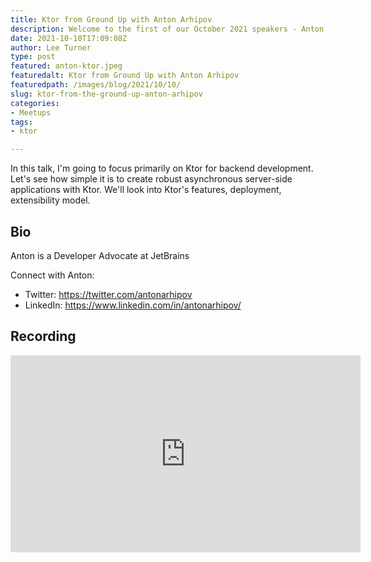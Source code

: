 ```yaml
---
title: Ktor from Ground Up with Anton Arhipov 
description: Welcome to the first of our October 2021 speakers - Anton Arhipov
date: 2021-10-10T17:09:08Z
author: Lee Turner
type: post
featured: anton-ktor.jpeg
featuredalt: Ktor from Ground Up with Anton Arhipov
featuredpath: /images/blog/2021/10/10/
slug: ktor-from-the-ground-up-anton-arhipov
categories:
- Meetups
tags:
- ktor

---
```


In this talk, I'm going to focus primarily on Ktor for backend development. Let's see how simple it is to create robust asynchronous server-side applications with Ktor. We'll look into Ktor's features, deployment, extensibility model.

## Bio

Anton is a Developer Advocate at JetBrains

Connect with Anton:

* Twitter: https://twitter.com/antonarhipov
* LinkedIn: https://www.linkedin.com/in/antonarhipov/

## Recording

<iframe width="560" height="315" src="https://www.youtube.com/embed/_Ux2Lll0nF4" title="YouTube video player" frameborder="0" allow="accelerometer; autoplay; clipboard-write; encrypted-media; gyroscope; picture-in-picture" allowfullscreen></iframe>